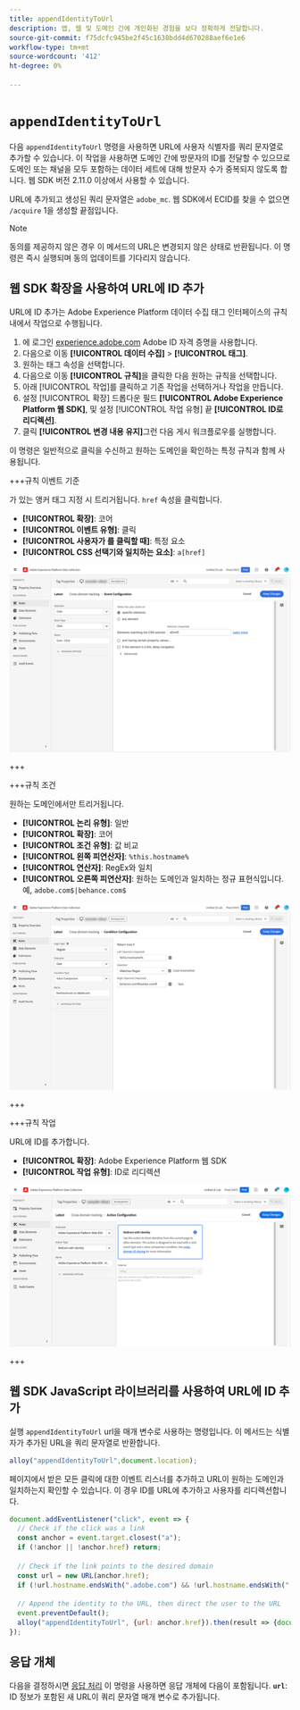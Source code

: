 ```yaml
---
title: appendIdentityToUrl
description: 앱, 웹 및 도메인 간에 개인화된 경험을 보다 정확하게 전달합니다.
source-git-commit: f75dcfc945be2f45c1638bdd4d670288aef6e1e6
workflow-type: tm+mt
source-wordcount: '412'
ht-degree: 0%

---
```


# `appendIdentityToUrl`

다음 `appendIdentityToUrl` 명령을 사용하면 URL에 사용자 식별자를 쿼리 문자열로 추가할 수 있습니다. 이 작업을 사용하면 도메인 간에 방문자의 ID를 전달할 수 있으므로 도메인 또는 채널을 모두 포함하는 데이터 세트에 대해 방문자 수가 중복되지 않도록 합니다. 웹 SDK 버전 2.11.0 이상에서 사용할 수 있습니다.

URL에 추가되고 생성된 쿼리 문자열은 `adobe_mc`. 웹 SDK에서 ECID를 찾을 수 없으면 `/acquire` 1을 생성할 끝점입니다.

>[!NOTE]
>
>동의를 제공하지 않은 경우 이 메서드의 URL은 변경되지 않은 상태로 반환됩니다. 이 명령은 즉시 실행되며 동의 업데이트를 기다리지 않습니다.

## 웹 SDK 확장을 사용하여 URL에 ID 추가

URL에 ID 추가는 Adobe Experience Platform 데이터 수집 태그 인터페이스의 규칙 내에서 작업으로 수행됩니다.

1. 에 로그인 [experience.adobe.com](https://experience.adobe.com) Adobe ID 자격 증명을 사용합니다.
1. 다음으로 이동 **[!UICONTROL 데이터 수집]** > **[!UICONTROL 태그]**.
1. 원하는 태그 속성을 선택합니다.
1. 다음으로 이동 **[!UICONTROL 규칙]**&#x200B;을 클릭한 다음 원하는 규칙을 선택합니다.
1. 아래 [!UICONTROL 작업]를 클릭하고 기존 작업을 선택하거나 작업을 만듭니다.
1. 설정 [!UICONTROL 확장] 드롭다운 필드 **[!UICONTROL Adobe Experience Platform 웹 SDK]**, 및 설정 [!UICONTROL 작업 유형] 끝 **[!UICONTROL ID로 리디렉션]**.
1. 클릭 **[!UICONTROL 변경 내용 유지]**&#x200B;그런 다음 게시 워크플로우를 실행합니다.

이 명령은 일반적으로 클릭을 수신하고 원하는 도메인을 확인하는 특정 규칙과 함께 사용됩니다.

+++규칙 이벤트 기준

가 있는 앵커 태그 지정 시 트리거됩니다. `href` 속성을 클릭합니다.

* **[!UICONTROL 확장]**: 코어
* **[!UICONTROL 이벤트 유형]**: 클릭
* **[!UICONTROL 사용자가 를 클릭할 때]**: 특정 요소
* **[!UICONTROL CSS 선택기와 일치하는 요소]**: `a[href]`

![규칙 이벤트](../assets/id-sharing-event-configuration.png)

+++

+++규칙 조건

원하는 도메인에서만 트리거됩니다.

* **[!UICONTROL 논리 유형]**: 일반
* **[!UICONTROL 확장]**: 코어
* **[!UICONTROL 조건 유형]**: 값 비교
* **[!UICONTROL 왼쪽 피연산자]**: `%this.hostname%`
* **[!UICONTROL 연산자]**: RegEx와 일치
* **[!UICONTROL 오른쪽 피연산자]**: 원하는 도메인과 일치하는 정규 표현식입니다. 예, `adobe.com$|behance.com$`

![규칙 조건](../assets/id-sharing-condition-configuration.png)

+++

+++규칙 작업

URL에 ID를 추가합니다.

* **[!UICONTROL 확장]**: Adobe Experience Platform 웹 SDK
* **[!UICONTROL 작업 유형]**: ID로 리디렉션

![규칙 작업](../assets/id-sharing-action-configuration.png)

+++

## 웹 SDK JavaScript 라이브러리를 사용하여 URL에 ID 추가

실행 `appendIdentityToUrl` url을 매개 변수로 사용하는 명령입니다. 이 메서드는 식별자가 추가된 URL을 쿼리 문자열로 반환합니다.

```js
alloy("appendIdentityToUrl",document.location);
```

페이지에서 받은 모든 클릭에 대한 이벤트 리스너를 추가하고 URL이 원하는 도메인과 일치하는지 확인할 수 있습니다. 이 경우 ID를 URL에 추가하고 사용자를 리디렉션합니다.

```js
document.addEventListener("click", event => {
  // Check if the click was a link
  const anchor = event.target.closest("a");
  if (!anchor || !anchor.href) return;

  // Check if the link points to the desired domain
  const url = new URL(anchor.href);
  if (!url.hostname.endsWith(".adobe.com") && !url.hostname.endsWith(".behance.com")) return;

  // Append the identity to the URL, then direct the user to the URL
  event.preventDefault();
  alloy("appendIdentityToUrl", {url: anchor.href}).then(result => {document.location = result.url;});
});
```

## 응답 개체

다음을 결정하시면 [응답 처리](command-responses.md) 이 명령을 사용하면 응답 개체에 다음이 포함됩니다. **`url`**: ID 정보가 포함된 새 URL이 쿼리 문자열 매개 변수로 추가됩니다.
